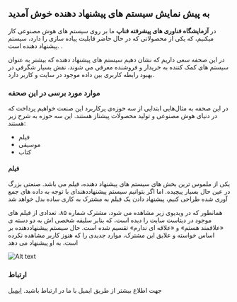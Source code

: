 ## به پیش نمایش سیستم های پیشنهاد دهنده خوش آمدید

در **آزمایشگاه فناوری های پیشرفته فناپ** ما بر روی سیستم های هوش مصنوعی کار میکنیم، که یکی از محصولاتی که در حال حاضر قابلیت پیاده سازی را دارد، سیستم پیشنهاد دهنده است. . 

در این صحفه سعی داریم که نشان دهیم سیستم های پیشنهاد دهنده که بیشتر به عنوان سیستم های کمک کننده به خریدار و فروشنده معرفی می شوند، نقش بسیار شگرفی در بهبود رابطه کاربری بین داده موجود در سایت و کاربر دارد. 

### موارد مورد برسی در این صحفه

در این صحفه به مثال‌هایی ابتدایی از سه حوزه‌ی پرکاربرد این صنعت خواهیم پرداخت که در دنیای هوش مصنوعی و تولید محصولات پیشتاز هستند. این سه حوزه به شرح زیر هستند:


- فیلم
- موسیقی
- کتاب

#### فیلم

یکی از ملموس ترین بخش های سیستم های پیشنهاد دهنده، فیلم می باشد. صنعتی بزرگ در عین حال بسیار پیچیده. اما اگر بتوانیم سیستم پیشنهاددهندای با توجه به داده های جمع آوری شده طراحی کنیم، پیشنهاد دادن یک فیلم به مشترک به کاری ساده بدل خواهد شد

همانطور که در ویدیوی زیر مشاهده می شود، مشترک شماره ۸۵، تعدادی از فیلم های موجود در دیتاست سایت را دیده است، که بنابر سلیقه شخصی اش به دو دسته ی «علاقمند هستم» و «علاقه ای ندارم» تقسیم شده است. حال سیستم پیشنهاددهنده بر اساس خواسته و علایق این مشترک، موارد جدیدی را که هنوز کاربر مشاهده نکرده است، به او پیشنهاد می دهد


![Alt text](https://github.com/abmadani/Recommendation/blob/master/ezgif.com-video-to-gif.gif) 
### ارتباط 

جهت اطلاع بیشتر از طریق ایمیل با ما در ارتباط باشید.
[ایمیل](mailto:abolfazl.madani71@gmail.com?subject=[GitHub]%20Recommendation)

